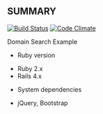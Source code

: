 SUMMARY
-------

[![Build Status](https://travis-ci.org/hungkv/domain_search_example.png)](https://travis-ci.org/hungkv/domain_search_example)
[![Code Climate](https://codeclimate.com/github/hungkv/domain_search_example.png)](https://codeclimate.com/github/hungkv/domain_search_example)

Domain Search Example 

* Ruby version
- Ruby 2.x
- Rails 4.x

* System dependencies
- jQuery, Bootstrap
